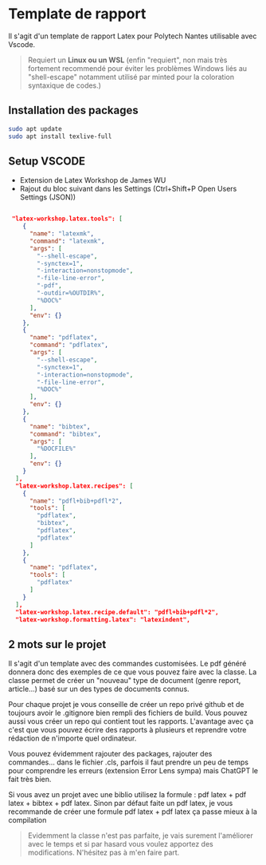 # Template de rapport

Il s'agit d'un template de rapport Latex pour Polytech Nantes utilisable avec Vscode.

> Requiert un **Linux ou un WSL** (enfin "requiert", non mais très fortement recommendé pour éviter les problèmes Windows liés au "shell-escape" notamment utilisé par minted pour la coloration syntaxique de codes.)

## Installation des packages

```bash
sudo apt update
sudo apt install texlive-full
```

## Setup VSCODE

- Extension de Latex Workshop de James WU
- Rajout du bloc suivant dans les Settings (Ctrl+Shift+P Open Users Settings (JSON))

```json

 "latex-workshop.latex.tools": [
    {
      "name": "latexmk",
      "command": "latexmk",
      "args": [
        "--shell-escape",
        "-synctex=1",
        "-interaction=nonstopmode",
        "-file-line-error",
        "-pdf",
        "-outdir=%OUTDIR%",
        "%DOC%"
      ],
      "env": {}
    },
    {
      "name": "pdflatex",
      "command": "pdflatex",
      "args": [
        "--shell-escape",
        "-synctex=1",
        "-interaction=nonstopmode",
        "-file-line-error",
        "%DOC%"
      ],
      "env": {}
    },
    {
      "name": "bibtex",
      "command": "bibtex",
      "args": [
        "%DOCFILE%"
      ],
      "env": {}
    }
  ],
  "latex-workshop.latex.recipes": [
    {
      "name": "pdfl+bib+pdfl*2",
      "tools": [
        "pdflatex",
        "bibtex",
        "pdflatex",
        "pdflatex"
      ]
    },
    {
      "name": "pdflatex",
      "tools": [
        "pdflatex"
      ]
    }
  ],
  "latex-workshop.latex.recipe.default": "pdfl+bib+pdfl*2",
  "latex-workshop.formatting.latex": "latexindent",
```

## 2 mots sur le projet

Il s'agit d'un template avec des commandes customisées. Le pdf généré donnera donc des exemples de ce que vous pouvez faire avec la classe. La classe permet de créer un "nouveau" type de document (genre report, article...) basé sur un des types de documents connus.

Pour chaque projet je vous conseille de créer un repo privé github et de toujours avoir le .gitignore bien rempli des fichiers de build. Vous pouvez aussi vous créer un repo qui contient tout les rapports. L'avantage avec ça c'est que vous pouvez écrire des rapports à plusieurs et reprendre votre rédaction de n'importe quel ordinateur.

Vous pouvez évidemment rajouter des packages, rajouter des commandes... dans le fichier .cls, parfois il faut prendre un peu de temps pour comprendre les erreurs (extension Error Lens sympa) mais ChatGPT le fait très bien.

Si vous avez un projet avec une biblio utilisez la formule : pdf latex + pdf latex + bibtex + pdf latex.
Sinon par défaut faite un pdf latex, je vous recommande de créer une formule pdf latex + pdf latex ça passe mieux à la compilation

> Evidemment la classe n'est pas parfaite, je vais surement l'améliorer avec le temps et si par hasard vous voulez apportez des modifications. N'hésitez pas à m'en faire part.
